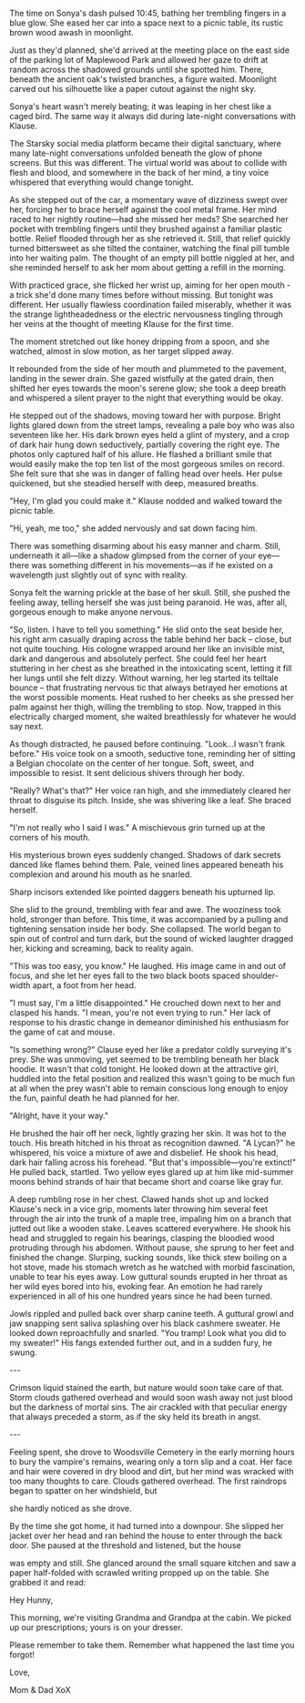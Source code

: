 The time on Sonya's dash pulsed 10:45, bathing her trembling fingers in a blue glow. She eased her car into a space next to a picnic table, its rustic brown wood awash in moonlight.

Just as they'd planned, she'd arrived at the meeting place on the east side of the parking lot of Maplewood Park and allowed her gaze to drift at random across the shadowed grounds until she spotted him. There, beneath the ancient oak's twisted branches, a figure waited. Moonlight carved out his silhouette like a paper cutout against the night sky.

Sonya's heart wasn't merely beating; it was leaping in her chest like a caged bird. The same way it always did during late-night conversations with Klause.

The Starsky social media platform became their digital sanctuary, where many late-night conversations unfolded beneath the glow of phone screens. But this was different. The virtual world was about to collide with flesh and blood, and somewhere in the back of her mind, a tiny voice whispered that everything would change tonight.

As she stepped out of the car, a momentary wave of dizziness swept over her, forcing her to brace herself against the cool metal frame. Her mind raced to her nightly routine—had she missed her meds? She searched her pocket with trembling fingers until they brushed against a familiar plastic bottle. Relief flooded through her as she retrieved it. Still, that relief quickly turned bittersweet as she tilted the container, watching the final pill tumble into her waiting palm. The thought of an empty pill bottle niggled at her, and she reminded herself to ask her mom about getting a refill in the morning.

With practiced grace, she flicked her wrist up, aiming for her open mouth - a trick she'd done many times before without missing. But tonight was different. Her usually flawless coordination failed miserably, whether it was the strange lightheadedness or the electric nervousness tingling through her veins at the thought of meeting Klause for the first time.

The moment stretched out like honey dripping from a spoon, and she watched, almost in slow motion, as her target slipped away.

It rebounded from the side of her mouth and plummeted to the pavement, landing in the sewer drain. She gazed wistfully at the gated drain, then shifted her eyes towards the moon's serene glow; she took a deep breath and whispered a silent prayer to the night that everything would be okay.

He stepped out of the shadows, moving toward her with purpose. Bright lights glared down from the street lamps, revealing a pale boy who was also seventeen like her. His dark brown eyes held a glint of mystery, and a crop of dark hair hung down seductively, partially covering the right eye. The photos only captured half of his allure. He flashed a brilliant smile that would easily make the top ten list of the most gorgeous smiles on record. She felt sure that she was in danger of falling head over heels.  Her pulse quickened, but she steadied herself with deep, measured breaths.

"Hey, I'm glad you could make it." Klause nodded and walked toward the picnic table.

"Hi, yeah, me too," she added nervously and sat down facing him.

There was something disarming about his easy manner and charm. Still, underneath it all—like a shadow glimpsed from the corner of your eye— there was something different in his movements—as if he existed on a wavelength just slightly out of sync with reality.

 Sonya felt the warning prickle at the base of her skull. Still, she pushed the feeling away, telling herself she was just being paranoid. He was, after all, gorgeous enough to make anyone nervous.

"So, listen. I have to tell you something." He slid onto the seat beside her, his right arm casually draping across the table behind her back – close, but not quite touching. His cologne wrapped around her like an invisible mist, dark and dangerous and absolutely perfect. She could feel her heart stuttering in her chest as she breathed in the intoxicating scent, letting it fill her lungs until she felt dizzy. Without warning, her leg started its telltale bounce – that frustrating nervous tic that always betrayed her emotions at the worst possible moments. Heat rushed to her cheeks as she pressed her palm against her thigh, willing the trembling to stop. Now, trapped in this electrically charged moment, she waited breathlessly for whatever he would say next.

As though distracted, he paused before continuing. "Look...I wasn't frank before." His voice took on a smooth, seductive tone, reminding her of sitting a Belgian chocolate on the center of her tongue. Soft, sweet, and impossible to resist. It sent delicious shivers through her body.

"Really? What's that?" Her voice ran high, and she immediately cleared her throat to disguise its pitch. Inside, she was shivering like a leaf. She braced herself.

"I'm not really who I said I was." A mischievous grin turned up at the corners of his mouth.

His mysterious brown eyes suddenly changed. Shadows of dark secrets danced like flames behind them. Pale, veined lines appeared beneath his complexion and around his mouth as he snarled.

Sharp incisors extended like pointed daggers beneath his upturned lip.

She slid to the ground, trembling with fear and awe. The wooziness took hold, stronger than before. This time, it was accompanied by a pulling and tightening sensation inside her body. She collapsed. The world began to spin out of control and turn dark, but the sound of wicked laughter dragged her, kicking and screaming, back to reality again.

"This was too easy, you know." He laughed. His image came in and out of focus, and she let her eyes fall to the two black boots spaced shoulder-width apart, a foot from her head.

"I must say, I'm a little disappointed." He crouched down next to her and clasped his hands. "I mean, you're not even trying to run." Her lack of response to his drastic change in demeanor diminished his enthusiasm for the game of cat and mouse.

"Is something wrong?" Clause eyed her like a predator coldly surveying it's prey. She was unmoving, yet seemed to be trembling beneath her black hoodie. It wasn't that cold tonight. He looked down at the attractive girl, huddled into the fetal position and realized this wasn't going to be much fun at all when the prey wasn't able to remain conscious long enough to enjoy the fun, painful death he had planned for her.

"Alright, have it your way."

He brushed the hair off her neck, lightly grazing her skin. It was hot to the touch. His breath hitched in his throat as recognition dawned. "A Lycan?" he whispered, his voice a mixture of awe and disbelief. He shook his head, dark hair falling across his forehead. "But that's impossible—you're extinct!"  He pulled back, startled. Two yellow eyes glared up at him like mid-summer moons behind strands of hair that became short and coarse like gray fur.

A deep rumbling rose in her chest. Clawed hands shot up and locked Klause's neck in a vice grip, moments later throwing him several feet through the air into the trunk of a maple tree, impaling him on a branch that jutted out like a wooden stake. Leaves scattered everywhere. He shook his head and struggled to regain his bearings, clasping the bloodied wood protruding through his abdomen. Without pause, she sprung to her feet and finished the change. Slurping, sucking sounds, like thick stew boiling on a hot stove, made his stomach wretch as he watched with morbid fascination, unable to tear his eyes away. Low guttural sounds erupted in her throat as her wild eyes bored into his, evoking fear. An emotion he had rarely experienced in all of his one hundred years since he had been turned.

Jowls rippled and pulled back over sharp canine teeth. A guttural growl and jaw snapping sent saliva splashing over his black cashmere sweater. He looked down reproachfully and snarled. "You tramp! Look what you did to my sweater!" His fangs extended further out, and in a sudden fury, he swung.

\---

Crimson liquid stained the earth, but nature would soon take care of that. Storm clouds gathered overhead and would soon wash away not just blood but the darkness of mortal sins. The air crackled with that peculiar energy that always preceded a storm, as if the sky held its breath in angst.

\---

Feeling spent, she drove to Woodsville Cemetery in the early morning hours to bury the vampire's remains, wearing only a torn slip and a coat. Her face and hair were covered in dry blood and dirt, but her mind was wracked with too many thoughts to care. Clouds gathered overhead. The first raindrops began to spatter on her windshield, but

she hardly noticed as she drove.

By the time she got home, it had turned into a downpour. She slipped her jacket over her head and ran behind the house to enter through the back door. She paused at the threshold and listened, but the house

was empty and still. She glanced around the small square kitchen and saw a paper half-folded with scrawled writing propped up on the table. She grabbed it and read:

Hey Hunny,

This morning, we're visiting Grandma and Grandpa at the cabin. We picked up our prescriptions; yours is on your dresser.

Please remember to take them. Remember what happened the last time you forgot!

Love,

Mom & Dad XoX
